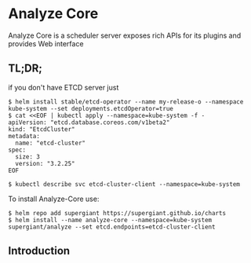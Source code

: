 Analyze Core
=======

Analyze Core is a scheduler server exposes rich APIs for its plugins and provides Web interface

TL;DR;
------

if you don't have ETCD server just
```console
$ helm install stable/etcd-operator --name my-release-o --namespace kube-system --set deployments.etcdOperator=true
$ cat <<EOF | kubectl apply --namespace=kube-system -f -
apiVersion: "etcd.database.coreos.com/v1beta2"
kind: "EtcdCluster"
metadata:
  name: "etcd-cluster"
spec:
  size: 3
  version: "3.2.25"
EOF

$ kubectl describe svc etcd-cluster-client --namespace=kube-system
```

To install Analyze-Core use:
```console
$ helm repo add supergiant https://supergiant.github.io/charts
$ helm install --name analyze-core --namespace=kube-system supergiant/analyze --set etcd.endpoints=etcd-cluster-client
``` 

Introduction
------------